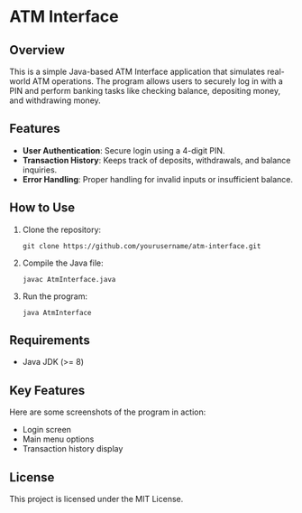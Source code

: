# ATM Interface

## Overview
This is a simple Java-based ATM Interface application that simulates real-world ATM operations. The program allows users to securely log in with a PIN and perform banking tasks like checking balance, depositing money, and withdrawing money.

## Features
- **User Authentication**: Secure login using a 4-digit PIN.
- **Transaction History**: Keeps track of deposits, withdrawals, and balance inquiries.
- **Error Handling**: Proper handling for invalid inputs or insufficient balance.

## How to Use
1. Clone the repository:
    ```
    git clone https://github.com/yourusername/atm-interface.git
    ```
2. Compile the Java file:
    ```
    javac AtmInterface.java
    ```
3. Run the program:
    ```
    java AtmInterface
    ```

## Requirements
- Java JDK (>= 8)

## Key Features
Here are some screenshots of the program in action:
- Login screen
- Main menu options
- Transaction history display

## License
This project is licensed under the MIT License.
